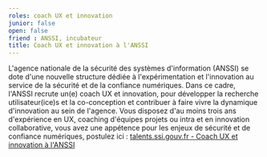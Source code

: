 ```yaml
---
roles: coach UX et innovation
junior: false
open: false
friend : ANSSI, incubateur
title: Coach UX et innovation à l'ANSSI
---
```


L'agence nationale de la sécurité des systèmes d'information (ANSSI) se dote d'une nouvelle structure dédiée à l'expérimentation et l'innovation au service de la sécurité et de la confiance numériques.
Dans ce cadre, l'ANSSI recrute un(e) coach UX et innovation, pour développer la recherche utilisateur(ice)s et la co-conception et contribuer à faire vivre la dynamique d'innovation au sein de l'agence.
Vous disposez d'au moins trois ans d'expérience en UX, coaching d'équipes projets ou intra et en innovation collaborative, vous avez une appétence pour les enjeux de sécurité et de confiance numériques, postulez ici : 
[talents.ssi.gouv.fr - Coach UX et innovation à l'ANSSI](https://talents.ssi.gouv.fr/offresdemploi/coach-innovation-h-f)
